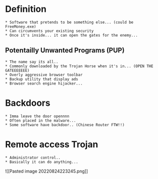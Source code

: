 # Definition
	* Software that pretends to be something else... (could be FreeMoney.exe)
	* Can circumvents your existing security
	* Once it's inside... it can open the gates for the enemy...



## Potentailly Unwanted Programs (PUP)
	* The name say its all..
	* Commonly downloaded by the Trojan Horse when it's in... (OPEN THE GATEEEEEEE)
	* Overly aggressive browser toolbar
	* Backup utility that display ads
	* Browser search engine hijacker...

# Backdoors
	* Imma leave the door opennnn
	* Often placed in the malware...
	* Some software have backdoor.. (Chinese Router FTW!!)

# Remote access Trojan
	* Administrator control..
	* Basically it can do anything...

![[Pasted image 20220824223245.png]]